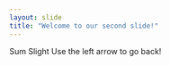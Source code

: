 ```yaml
---
layout: slide
title: "Welcome to our second slide!"
---
```

Sum Slight
Use the left arrow to go back!
